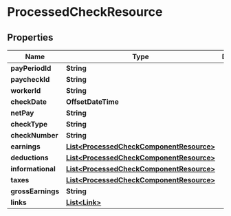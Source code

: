 

# ProcessedCheckResource


## Properties

| Name | Type | Description | Notes |
|------------ | ------------- | ------------- | -------------|
|**payPeriodId** | **String** |  |  [optional] |
|**paycheckId** | **String** |  |  [optional] |
|**workerId** | **String** |  |  [optional] |
|**checkDate** | **OffsetDateTime** |  |  [optional] |
|**netPay** | **String** |  |  [optional] |
|**checkType** | **String** |  |  [optional] |
|**checkNumber** | **String** |  |  [optional] |
|**earnings** | [**List&lt;ProcessedCheckComponentResource&gt;**](ProcessedCheckComponentResource.md) |  |  [optional] |
|**deductions** | [**List&lt;ProcessedCheckComponentResource&gt;**](ProcessedCheckComponentResource.md) |  |  [optional] |
|**informational** | [**List&lt;ProcessedCheckComponentResource&gt;**](ProcessedCheckComponentResource.md) |  |  [optional] |
|**taxes** | [**List&lt;ProcessedCheckComponentResource&gt;**](ProcessedCheckComponentResource.md) |  |  [optional] |
|**grossEarnings** | **String** |  |  [optional] |
|**links** | [**List&lt;Link&gt;**](Link.md) |  |  [optional] |



